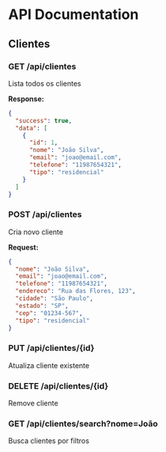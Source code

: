 # API Documentation

## Clientes

### GET /api/clientes
Lista todos os clientes

**Response:**
```json
{
  "success": true,
  "data": [
    {
      "id": 1,
      "nome": "João Silva",
      "email": "joao@email.com",
      "telefone": "11987654321",
      "tipo": "residencial"
    }
  ]
}
```

### POST /api/clientes
Cria novo cliente

**Request:**
```json
{
  "nome": "João Silva",
  "email": "joao@email.com",
  "telefone": "11987654321",
  "endereco": "Rua das Flores, 123",
  "cidade": "São Paulo",
  "estado": "SP",
  "cep": "01234-567",
  "tipo": "residencial"
}
```

### PUT /api/clientes/{id}
Atualiza cliente existente

### DELETE /api/clientes/{id}
Remove cliente

### GET /api/clientes/search?nome=João
Busca clientes por filtros